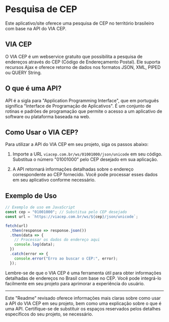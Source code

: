 # Pesquisa de CEP

Este aplicativo/site oferece uma pesquisa de CEP no território brasileiro com base na API do VIA CEP.

## VIA CEP

O VIA CEP é um webservice gratuito que possibilita a pesquisa de endereços através do CEP (Código de Endereçamento Postal). Ele suporta recursos Ajax e oferece retorno de dados nos formatos JSON, XML, PIPED ou QUERY String.

## O que é uma API?

API é a sigla para "Application Programming Interface", que em português significa "Interface de Programação de Aplicativos". É um conjunto de rotinas e padrões de programação que permite o acesso a um aplicativo de software ou plataforma baseada na web.

## Como Usar o VIA CEP?

Para utilizar a API do VIA CEP em seu projeto, siga os passos abaixo:

1. Importe a URL `viacep.com.br/ws/01001000/json/unicode` em seu código. Substitua o número "01001000" pelo CEP desejado em sua aplicação.

2. A API retornará informações detalhadas sobre o endereço correspondente ao CEP fornecido. Você pode processar esses dados em seu aplicativo conforme necessário.

## Exemplo de Uso

```javascript
// Exemplo de uso em JavaScript
const cep = "01001000"; // Substitua pelo CEP desejado
const url = `https://viacep.com.br/ws/${cep}/json/unicode`;

fetch(url)
  .then(response => response.json())
  .then(data => {
    // Processar os dados do endereço aqui
    console.log(data);
  })
  .catch(error => {
    console.error("Erro ao buscar o CEP:", error);
  });
```

Lembre-se de que o VIA CEP é uma ferramenta útil para obter informações detalhadas de endereços no Brasil com base no CEP. Você pode integrá-lo facilmente em seu projeto para aprimorar a experiência do usuário.

---

Este "Readme" revisado oferece informações mais claras sobre como usar a API do VIA CEP em seu projeto, bem como uma explicação sobre o que é uma API. Certifique-se de substituir os espaços reservados pelos detalhes específicos do seu projeto, se necessário.
